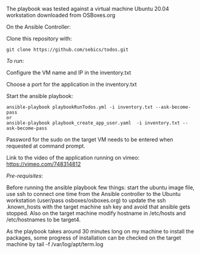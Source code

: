 The playbook was tested against a virtual machine Ubuntu 20.04 workstation downloaded from OSBoxes.org

On the Ansible Controller:

Clone this repository with:

    git clone https://github.com/sebics/todos.git

_To run_:

Configure the VM name and IP in the inventory.txt

Choose a port for the application in the inventory.txt

Start the ansible playbook:

    ansible-playbook playbookRunTodos.yml -i inventory.txt --ask-become-pass
    or
    ansible-playbook playbook_create_app_user.yaml  -i inventory.txt --ask-become-pass 

Password for the sudo on the target VM needs to be entered when requested at command prompt.

Link to the video of the application running on vimeo: https://vimeo.com/748314812

_Pre-requisites_:

Before running the ansible playbook few things: start the ubuntu image file, use ssh to connect one time from the Ansible controller to the Ubuntu workstation (user/pass osboxes/osboxes.org) to update the ssh .known_hosts with the target machine ssh key and avoid that ansible gets stopped. Also on the target machine modify hostname in /etc/hosts and /etc/hostnames to be target4.

As the playbook takes around 30 minutes long on my machine to install the packages, some progress of installation can be checked on the target machine by tail -f /var/log/apt/term.log
